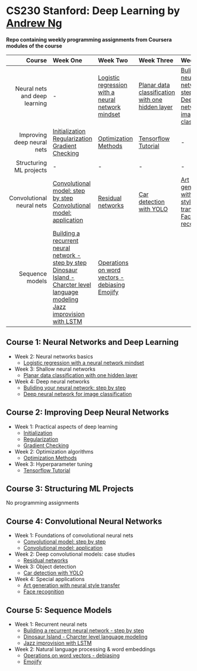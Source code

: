 # CS230 Stanford: Deep Learning by [Andrew Ng](https://www.andrewng.org)
**Repo containing weekly programming assignments from Coursera modules of the course**



| Course                               | Week One           | Week Two  | Week Three   |  Week Four   |
| -------------:                      |:-------------     | :-----   |  :-----     |  :-----     |  
| Neural nets and deep learning      | - |  [Logistic regression with a neural network mindset](https://github.com/MaryamHashmi/cs230-deep-learning/blob/master/Neural%20Nets%20and%20Deep%20Learning/Logistic_Regression_with_a_Neural_Network_mindset_v6a.ipynb)  | [Planar data classification with one hidden layer](https://github.com/MaryamHashmi/cs230-deep-learning/blob/master/Neural%20Nets%20and%20Deep%20Learning/Planar_data_classification_with_onehidden_layer_v6c.ipynb) |  [Buliding your neural network: step by step](https://github.com/MaryamHashmi/cs230-deep-learning/blob/master/Neural%20Nets%20and%20Deep%20Learning/Building_your_Deep_Neural_Network_Step_by_Step_v8a.ipynb) <br> [Deep neural network for image classification](https://github.com/MaryamHashmi/cs230-deep-learning/blob/master/Neural%20Nets%20and%20Deep%20Learning/Deep%2BNeural%2BNetwork%2B-%2BApplication%2Bv8.ipynb)  |
| Improving deep neural nets      | [Initialization](https://github.com/MaryamHashmi/cs230-deep-learning/blob/master/Improving%20Deep%20Neural%20Nets/Initialization.ipynb) <br> [Regularization](https://github.com/MaryamHashmi/cs230-deep-learning/blob/master/Improving%20Deep%20Neural%20Nets/Regularization_v2a.ipynb) <br> [Gradient Checking](https://github.com/MaryamHashmi/cs230-deep-learning/blob/master/Improving%20Deep%20Neural%20Nets/Gradient%2BChecking%2Bv1.ipynb)      |   [Optimization  Methods](https://github.com/MaryamHashmi/cs230-deep-learning/blob/master/Improving%20Deep%20Neural%20Nets/Optimization_methods_v1b.ipynb) |[Tensorflow Tutorial](https://github.com/MaryamHashmi/cs230-deep-learning/blob/master/Improving%20Deep%20Neural%20Nets/TensorFlow_Tutorial_v3b.ipynb) | - |
| Structuring ML projects | - | - | - | - |
| Convolutional neural nets | [Convolutional model: step by step](https://github.com/MaryamHashmi/cs230-deep-learning/blob/master/Convolutional%20Neural%20Networks/Convolution_model_Step_by_Step_v2a.ipynb) <br>  [Convolutional model: application](https://github.com/MaryamHashmi/cs230-deep-learning/blob/master/Convolutional%20Neural%20Networks/Convolution_model_Application_v1a.ipynb)     |  [Residual networks](https://github.com/MaryamHashmi/cs230-deep-learning/blob/master/Convolutional%20Neural%20Networks/Residual_Networks_v2a.ipynb)  | [Car detection with YOLO](https://github.com/MaryamHashmi/cs230-deep-learning/blob/master/Convolutional%20Neural%20Networks/Autonomous_driving_application_Car_detection_v3a.ipynb) | [Art generation with neural style transfer](https://github.com/MaryamHashmi/cs230-deep-learning/blob/master/Convolutional%20Neural%20Networks/Art_Generation_with_Neural_Style_Transfer_v3a.ipynb) <br> [Face recognition](https://github.com/MaryamHashmi/cs230-deep-learning/blob/master/Convolutional%20Neural%20Networks/Face_Recognition_v3a.ipynb)|
| Sequence models | [Building a recurrent neural network - step by step](Building_a_Recurrent_Neural_Network_Step_by_Step_v3a.ipynb) <br> [Dinosaur Island - Charcter level language modeling](https://github.com/MaryamHashmi/cs230-deep-learning/blob/master/Sequence%20Models/Dinosaurus_Island_Character_level_language_model_final_v3a.ipynb) <br> [Jazz improvision with LSTM](https://github.com/MaryamHashmi/cs230-deep-learning/blob/master/Sequence%20Models/Improvise_a_Jazz_Solo_with_an_LSTM_Network_v3a.ipynb)| [Operations on word vectors - debiasing]() <br> [Emojify]() | | |


## Course 1: Neural Networks and Deep Learning

- Week 2: Neural networks basics
	- [Logistic regression with a neural network mindset](https://github.com/MaryamHashmi/cs230-deep-learning/blob/master/Neural%20Nets%20and%20Deep%20Learning/Logistic_Regression_with_a_Neural_Network_mindset_v6a.ipynb)
- Week 3: Shallow neural networks
	- [Planar data classification with one hidden layer](https://github.com/MaryamHashmi/cs230-deep-learning/blob/master/Neural%20Nets%20and%20Deep%20Learning/Planar_data_classification_with_onehidden_layer_v6c.ipynb)
- Week 4: Deep neural networks
	- [Buliding your neural network: step by step](https://github.com/MaryamHashmi/cs230-deep-learning/blob/master/Neural%20Nets%20and%20Deep%20Learning/Building_your_Deep_Neural_Network_Step_by_Step_v8a.ipynb)
	- [Deep neural network for image classification](https://github.com/MaryamHashmi/cs230-deep-learning/blob/master/Neural%20Nets%20and%20Deep%20Learning/Deep%2BNeural%2BNetwork%2B-%2BApplication%2Bv8.ipynb)	

## Course 2: Improving Deep Neural Networks

- Week 1: Practical aspects of deep learning
	- [Initialization](https://github.com/MaryamHashmi/cs230-deep-learning/blob/master/Improving%20Deep%20Neural%20Nets/Initialization.ipynb)
	- [Regularization](https://github.com/MaryamHashmi/cs230-deep-learning/blob/master/Improving%20Deep%20Neural%20Nets/Regularization_v2a.ipynb)
	- [Gradient Checking](https://github.com/MaryamHashmi/cs230-deep-learning/blob/master/Improving%20Deep%20Neural%20Nets/Gradient%2BChecking%2Bv1.ipynb)
- Week 2: Optimization algorithms
	- [Optimization  Methods](https://github.com/MaryamHashmi/cs230-deep-learning/blob/master/Improving%20Deep%20Neural%20Nets/Optimization_methods_v1b.ipynb)
- Week 3: Hyperparameter tuning
	- [Tensorflow Tutorial](https://github.com/MaryamHashmi/cs230-deep-learning/blob/master/Improving%20Deep%20Neural%20Nets/TensorFlow_Tutorial_v3b.ipynb)

## Course 3: Structuring ML Projects

No programming assignments

## Course 4: Convolutional Neural Networks

- Week 1: Foundations of convolutional neural nets
	- [Convolutional model: step by step](https://github.com/MaryamHashmi/cs230-deep-learning/blob/master/Convolutional%20Neural%20Networks/Convolution_model_Step_by_Step_v2a.ipynb)
	- [Convolutional model: application](https://github.com/MaryamHashmi/cs230-deep-learning/blob/master/Convolutional%20Neural%20Networks/Convolution_model_Application_v1a.ipynb)
- Week 2: Deep convolutional models: case studies
	- [Residual networks](https://github.com/MaryamHashmi/cs230-deep-learning/blob/master/Convolutional%20Neural%20Networks/Residual_Networks_v2a.ipynb)
- Week 3: Object detection
	- [Car detection with YOLO](https://github.com/MaryamHashmi/cs230-deep-learning/blob/master/Convolutional%20Neural%20Networks/Autonomous_driving_application_Car_detection_v3a.ipynb)
- Week 4: Special applications
	- [Art generation with neural style transfer](https://github.com/MaryamHashmi/cs230-deep-learning/blob/master/Convolutional%20Neural%20Networks/Art_Generation_with_Neural_Style_Transfer_v3a.ipynb)
	- [Face recognition](https://github.com/MaryamHashmi/cs230-deep-learning/blob/master/Convolutional%20Neural%20Networks/Face_Recognition_v3a.ipynb)

## Course 5: Sequence Models

- Week 1: Recurrent neural nets
	- [Building a recurrent neural network - step by step](Building_a_Recurrent_Neural_Network_Step_by_Step_v3a.ipynb)
	- [Dinosaur Island - Charcter level language modeling](https://github.com/MaryamHashmi/cs230-deep-learning/blob/master/Sequence%20Models/Dinosaurus_Island_Character_level_language_model_final_v3a.ipynb)
	- [Jazz improvision with LSTM](https://github.com/MaryamHashmi/cs230-deep-learning/blob/master/Sequence%20Models/Improvise_a_Jazz_Solo_with_an_LSTM_Network_v3a.ipynb)
- Week 2: Natural language processing & word embeddings
	- [Operations on word vectors - debiasing]()
	- [Emojify]()





